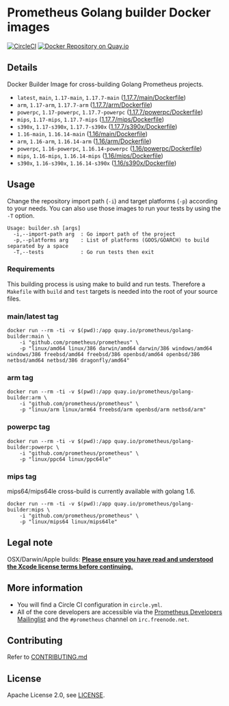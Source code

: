 # Prometheus Golang builder Docker images

[![CircleCI](https://circleci.com/gh/prometheus/golang-builder/tree/master.svg?style=shield)][circleci]
[![Docker Repository on Quay.io](https://quay.io/repository/prometheus/golang-builder/status)][quayio]

## Details

Docker Builder Image for cross-building Golang Prometheus projects.

- `latest`, `main`, `1.17-main`, `1.17.7-main` ([1.17.7/main/Dockerfile](1.17.7/main/Dockerfile))
- `arm`, `1.17-arm`, `1.17.7-arm` ([1.17.7/arm/Dockerfile](1.17.7/arm/Dockerfile))
- `powerpc`, `1.17-powerpc`, `1.17.7-powerpc` ([1.17.7/powerpc/Dockerfile](1.17.7/powerpc/Dockerfile))
- `mips`, `1.17-mips`, `1.17.7-mips` ([1.17.7/mips/Dockerfile](1.17.7/mips/Dockerfile))
- `s390x`, `1.17-s390x`, `1.17.7-s390x` ([1.17.7/s390x/Dockerfile](1.17.7/s390x/Dockerfile))
- `1.16-main`, `1.16.14-main` ([1.16/main/Dockerfile](1.16/main/Dockerfile))
- `arm`, `1.16-arm`, `1.16.14-arm` ([1.16/arm/Dockerfile](1.16/arm/Dockerfile))
- `powerpc`, `1.16-powerpc`, `1.16.14-powerpc` ([1.16/powerpc/Dockerfile](1.16/powerpc/Dockerfile))
- `mips`, `1.16-mips`, `1.16.14-mips` ([1.16/mips/Dockerfile](1.16/mips/Dockerfile))
- `s390x`, `1.16-s390x`, `1.16.14-s390x` ([1.16/s390x/Dockerfile](1.16/s390x/Dockerfile))

## Usage

Change the repository import path (`-i`) and target platforms (`-p`) according to your needs.
You can also use those images to run your tests by using the `-T` option.

```
Usage: builder.sh [args]
  -i,--import-path arg  : Go import path of the project
  -p,--platforms arg    : List of platforms (GOOS/GOARCH) to build separated by a space
  -T,--tests            : Go run tests then exit
```

### Requirements

This building process is using make to build and run tests.
Therefore a `Makefile` with `build` and `test` targets is needed into the root of your source files.

### main/latest tag

```
docker run --rm -ti -v $(pwd):/app quay.io/prometheus/golang-builder:main \
    -i "github.com/prometheus/prometheus" \
    -p "linux/amd64 linux/386 darwin/amd64 darwin/386 windows/amd64 windows/386 freebsd/amd64 freebsd/386 openbsd/amd64 openbsd/386 netbsd/amd64 netbsd/386 dragonfly/amd64"
```

### arm tag

```
docker run --rm -ti -v $(pwd):/app quay.io/prometheus/golang-builder:arm \
    -i "github.com/prometheus/prometheus" \
    -p "linux/arm linux/arm64 freebsd/arm openbsd/arm netbsd/arm"
```

### powerpc tag

```
docker run --rm -ti -v $(pwd):/app quay.io/prometheus/golang-builder:powerpc \
    -i "github.com/prometheus/prometheus" \
    -p "linux/ppc64 linux/ppc64le"
```

### mips tag

mips64/mips64le cross-build is currently available with golang 1.6.

```
docker run --rm -ti -v $(pwd):/app quay.io/prometheus/golang-builder:mips \
    -i "github.com/prometheus/prometheus" \
    -p "linux/mips64 linux/mips64le"
```

## Legal note

OSX/Darwin/Apple builds:
**[Please ensure you have read and understood the Xcode license
   terms before continuing.](https://www.apple.com/legal/sla/docs/xcode.pdf)**

## More information

  * You will find a Circle CI configuration in `circle.yml`.
  * All of the core developers are accessible via the [Prometheus Developers Mailinglist](https://groups.google.com/forum/?fromgroups#!forum/prometheus-developers) and the `#prometheus` channel on `irc.freenode.net`.

## Contributing

Refer to [CONTRIBUTING.md](CONTRIBUTING.md)

## License

Apache License 2.0, see [LICENSE](LICENSE).

[quayio]: https://quay.io/repository/prometheus/golang-builder
[circleci]: https://circleci.com/gh/prometheus/golang-builder

